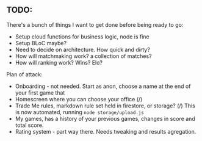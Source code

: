 ## TODO:
There's a bunch of things I want to get done before being ready to go:

* Setup cloud functions for business logic, node is fine
* Setup BLoC maybe? 
* Need to decide on architecture. How quick and dirty? 
* How will matchmaking work? a collection of matches?
* How will ranking work? Wins? Elo?

Plan of attack:
* Onboarding - not needed. Start as anon, choose a name at the end of your first game that 
* Homescreen where you can choose your office (/)
* Trade Me rules, markdown rule set held in firestore, or storage? (/) This is now automated, running `node storage/upload.js`
* My games, has a history of your previous games, changes in score and total score.
* Rating system - part way there. Needs tweaking and results agregation.